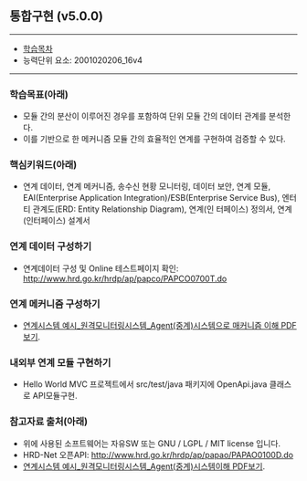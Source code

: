 ## 통합구현 (v5.0.0)
 
---

- [학습목차](https://github.com/miniplugin/human)
- 능력단위 요소: 2001020206_16v4

---

### 학습목표(아래)
- 모듈 간의 분산이 이루어진 경우를 포함하여 단위 모듈 간의 데이터 관계를 분석한다.
- 이를 기반으로 한 메커니즘 모듈 간의 효율적인 연계를 구현하여 검증할 수 있다.

### 핵심키워드(아래)
- 연계 데이터, 연계 메커니즘, 송수신 현황 모니터링, 데이터 보안, 연계 모듈, EAI(Enterprise Application
Integration)/ESB(Enterprise Service Bus), 엔터티 관계도(ERD: Entity Relationship Diagram), 연계(인
터페이스) 정의서, 연계(인터페이스) 설계서

### 연계 데이터 구성하기
- 연계데이터 구성 및 Online 테스트페이지 확인: http://www.hrd.go.kr/hrdp/ap/papco/PAPCO0700T.do

### 연계 메커니즘 구성하기
- [연계시스템 예시_원격모니터링시스템_Agent(중계)시스템으로 매커니즘 이해 PDF보기](/git_img/example.pdf).

### 내외부 연계 모듈 구현하기
- Hello World MVC 프로젝트에서 src/test/java 패키지에 OpenApi.java 클래스로 API모듈구현.

### 참고자료 출처(아래)
- 위에 사용된 소프트웨어는 자유SW 또는 GNU / LGPL / MIT license 입니다.
- HRD-Net 오픈API: http://www.hrd.go.kr/hrdp/ap/papao/PAPAO0100D.do
- [연계시스템 예시_원격모니터링시스템_Agent(중계)시스템이해 PDF보기](/git_img/example.pdf).